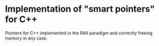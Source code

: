 # Implementation of "smart pointers" for C++

Pointers for C++ implemented in the RAII paradigm and correctly freeing memory in any case.
